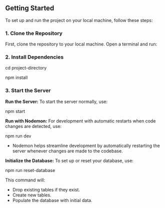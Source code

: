 ## Getting Started

To set up and run the project on your local machine, follow these steps:

### 1. Clone the Repository

First, clone the repository to your local machine. Open a terminal and run:

### 2. Install Dependencies

cd project-directory

npm install

### 3. Start the Server

**Run the Server:** To start the server normally, use:

npm start

**Run with Nodemon:** For development with automatic restarts when code changes are detected, use:

npm run dev

* Nodemon helps streamline development by automatically restarting the server whenever changes are made to the codebase.

**Initialize the Database:** To set up or reset your database, use:

npm run reset-database

This command will:
* Drop existing tables if they exist.
* Create new tables.
* Populate the database with initial data.
